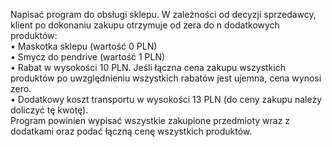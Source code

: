 Napisać program do obsługi sklepu. W zależności od decyzji sprzedawcy, klient po dokonaniu zakupu otrzymuje od zera do n dodatkowych produktów:  
• Maskotka sklepu (wartość 0 PLN)  
• Smycz do pendrive (wartość 1 PLN)  
• Rabat w wysokości 10 PLN. Jeśli łączna cena zakupu wszystkich produktów po uwzględnieniu wszystkich rabatów jest ujemna, cena wynosi zero.  
• Dodatkowy koszt transportu w wysokości 13 PLN (do ceny zakupu należy doliczyć tę kwotę).  
Program powinien wypisać wszystkie zakupione przedmioty wraz z dodatkami oraz podać łączną cenę wszystkich produktów.
